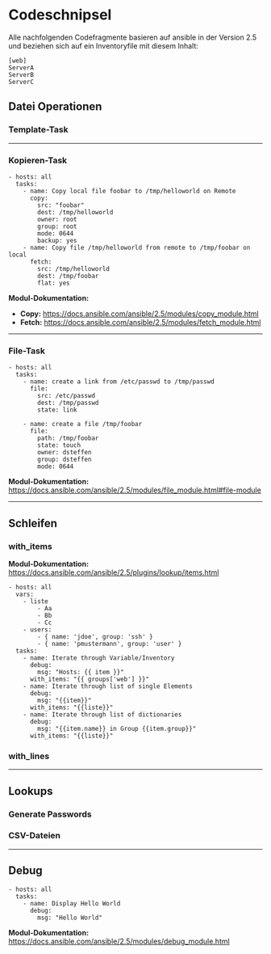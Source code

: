 # Codeschnipsel
Alle nachfolgenden Codefragmente basieren auf ansible in der Version 2.5 und beziehen sich auf ein Inventoryfile mit diesem Inhalt:

```
[web]
ServerA
ServerB
ServerC
```


## Datei Operationen
### Template-Task

-----------------

### Kopieren-Task
```
- hosts: all
  tasks:
    - name: Copy local file foobar to /tmp/helloworld on Remote
      copy:
        src: "foobar"
        dest: /tmp/helloworld
        owner: root
        group: root
        mode: 0644
        backup: yes
    - name: Copy file /tmp/helloworld from remote to /tmp/foobar on local
      fetch:
        src: /tmp/helloworld
        dest: /tmp/foobar
        flat: yes
```
**Modul-Dokumentation:**
- **Copy:** https://docs.ansible.com/ansible/2.5/modules/copy_module.html
- **Fetch:** https://docs.ansible.com/ansible/2.5/modules/fetch_module.html
-----------------

### File-Task
```
- hosts: all
  tasks:
    - name: create a link from /etc/passwd to /tmp/passwd
      file:
        src: /etc/passwd
        dest: /tmp/passwd
        state: link 

    - name: create a file /tmp/foobar
      file:
        path: /tmp/foobar
        state: touch
        owner: dsteffen
        group: dsteffen
        mode: 0644
```
**Modul-Dokumentation:** https://docs.ansible.com/ansible/2.5/modules/file_module.html#file-module

-----------------

## Schleifen
### with_items
**Modul-Dokumentation:** https://docs.ansible.com/ansible/2.5/plugins/lookup/items.html

```
- hosts: all
  vars:
    - liste
        - Aa
        - Bb
        - Cc
    - users:
        - { name: 'jdoe', group: 'ssh' }
        - { name: 'pmustermann', group: 'user' }
  tasks:
    - name: Iterate through Variable/Inventory
      debug:
        msg: "Hosts: {{ item }}"
      with_items: "{{ groups['web'] }}"
    - name: Iterate through list of single Elements
      debug:
        msg: "{{item}}"
      with_items: "{{liste}}"
    - name: Iterate through list of dictionaries
      debug:
        msg: "{{item.name}} in Group {{item.group}}"
      with_items: "{{liste}}"

```

### with_lines

-----------------

## Lookups
### Generate Passwords

### CSV-Dateien

-----------------

## Debug
```
- hosts: all
  tasks:
    - name: Display Hello World
      debug:
        msg: "Hello World"
```
**Modul-Dokumentation:** https://docs.ansible.com/ansible/2.5/modules/debug_module.html
